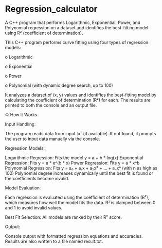 # Regression_calculator
A C++ program that performs Logarithmic, Exponential, Power, and Polynomial regression on a dataset and identifies the best-fitting model using R² (coefficient of determination).


This C++ program performs curve fitting using four types of regression models:

o Logarithmic

o Exponential

o Power

o Polynomial (with dynamic degree search, up to 100)



It analyzes a dataset of (x, y) values and identifies the best-fitting model by calculating the coefficient of determination (R²) for each. The results are printed to both the console and an output file.






⚙ How It Works

Input Handling:

The program reads data from input.txt (if available).
If not found, it prompts the user to input data manually via the console.

Regression Models:

Logarithmic Regression: Fits the model y = a + b * log(x)
Exponential Regression: Fits y = a * e^(b * x)
Power Regression: Fits y = a * x^b
Polynomial Regression: Fits y = a₀ + a₁x + a₂x² + ... + aₙxⁿ (with n as high as 100)
Polynomial degree increases dynamically until the best fit is found or the coefficients become invalid.

Model Evaluation:

Each regression is evaluated using the coefficient of determination (R²), which measures how well the model fits the data.
R² is clamped between 0 and 1 to avoid invalid values.

Best Fit Selection:
All models are ranked by their R² score.

Output:

Console output with formatted regression equations and accuracies.
Results are also written to a file named result.txt.
